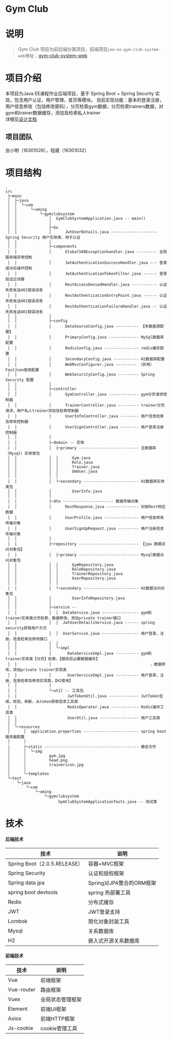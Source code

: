 # Gym Club  
# 说明  
> Gym Club 项目为前后端分离项目，前端项目`jee-ex-gym-club-system-web`地址：[gym-club-system-web](https://github.com/imjasming/jee-ex-gym-club-system-web)  
# 项目介绍  
本项目为Java EE课程作业后端项目，基于 Spring Boot + Spring Security 实现，包含用户认证，用户管理，首页等模块。
目前实现功能：基本的登录注册，用户信息修改（包括修改密码），分页检索gym数据，分页检索trainers数据，对gym和trainer数据缓存，添加及检索私人trainer  
详细见[设计文档](https://github.com/imjasming/jee-ex-gym-club-system/blob/master/JaveEE%E8%AE%BE%E8%AE%A1%E6%96%87%E6%A1%A3.docx)
## 项目团队
张小明（16301026），程威（16301032）
# 项目结构  
```
.
src
 ├─main
 │  ├─java
 │  │  └─com
 │  │      └─xming
 │  │          └─gymclubsystem
 │  │              │  GymClubSystemApplication.java -- main()
 │  │              │  
 │  │              ├─bo
 │  │              │      JwtUserDetails.java -------------------- Spring Security 用户实体类，用于认证
 │  │              │      
 │  │              ├─components
 │  │              │      Global500Exceptionhandler.java --------- 全局服务端异常控制
 │  │              │      JwtAuthenticationSuccessHandler.java --- 登录成功后操作控制
 │  │              │      JwtAuthenticationTokenFilter.java ------ 登录验证过滤器
 │  │              │      RestAccessDeniedHandler.java ----------- 认证失败发送401错误消息
 │  │              │      RestAuthenticationEntryPoint.java ------ 认证失败发送401错误消息
 │  │              │      RestAuthenticationFailureHandler.java -- 认证失败发送401错误消息
 │  │              │      
 │  │              ├─config
 │  │              │      DataSourceConfig.java ---------- 【多数据源配置】
 │  │              │      PrimaryConfig.java ------------- MySql数据库配置
 │  │              │      RedisConfig.java --------------- redis缓存配置
 │  │              │      SecondaryConfig.java ----------- H2数据库配置
 │  │              │      WebMvcConfigurer.java --------- （弃用）FastJson使用配置
 │  │              │      WebSecurityConfig.java --------- Spring Security 配置
 │  │              │      
 │  │              ├─controller
 │  │              │      GymController.java ------------- gym分页请求控制器
 │  │              │      TrainerController.java --------- trainer分页请求，用户私人trainer添加及检索控制器
 │  │              │      UserInfoController.java -------- 用户信息检索及修改控制器
 │  │              │      UserSignController.java -------- 用户登录注册控制器
 │  │              │      
 │  │              ├─domain -- 实体
 │  │              │  ├─primary -------------------------- 主数据库（Mysql）实体类包
 │  │              │  │      Gym.java
 │  │              │  │      Role.java
 │  │              │  │      Trainer.java
 │  │              │  │      UmUser.java
 │  │              │  │      
 │  │              │  └─secondary ------------------------ H2数据库实体类包
 │  │              │         UserInfo.java 
 │  │              │          
 │  │              ├─dto ---------------------- 数据传输对象
 │  │              │      RestResponse.java -------------- 封装Rest响应数据
 │  │              │      UserProfile.java --------------- 用户信息修改传输对象
 │  │              │      UserSignUpRequest.java --------- 用户注册信息传输对象
 │  │              │      
 │  │              ├─repository -------------------------- 【jpa 数据访问对象包】
 │  │              │  ├─primary -------------------------- Mysql数据访问对象包
 │  │              │  │      GymRepository.java
 │  │              │  │      RoleRepository.java
 │  │              │  │      TrainerRepository.java
 │  │              │  │      UserRepository.java
 │  │              │  │      
 │  │              │  └─secondary ------------------------ H2数据访问对象包
 │  │              │         UserInfoRepository.java
 │  │              │          
 │  │              ├─service -- 
 │  │              │  │  DataService.java ---------------- gym和trainer实体类分页检索，数据修改，添加private trainer接口
 │  │              │  │  JwtUserDetailsService.java ------ spring security获取用户方式
 │  │              │  │  UserService.java ---------------- 用户登录，注册，信息检索及修改接口
 │  │              │  │  
 │  │              │  └─impl
 │  │              │       DataServiceImpl.java ---------- gym和trainer实体类【分页】检索，【服务层必要数据缓存】
 │  │              │                                           ，数据修改，添加private trainer实现类
 │  │              │       UserServiceImpl.java ---------- 用户登录，注册，信息检索及修改实现类，【H2使用】
 │  │              │          
 │  │              └─util -- 工具包
 │  │                      JwtTokenUtil.java ------------- JwtToken生成，校验，刷新，从token获取信息工具类
 │  │                      RedisOperator.java ------------ Redis操作工具类
 │  │                      UserUtil.java ----------------- 用户工具类
 │  │                      
 │  └─resources
 │      │  application.properties ------------------------ spring boot 服务器配置
 │      │  
 │      ├─static ----------------------------------------- 静态文件
 │      │  └─img
 │      │          gym.jpg
 │      │          head.png
 │      │          trainericon.jpg
 │      │          
 │      └─templates
 └─test
     └─java
         └─com
             └─xming
                 └─gymclubsystem
                       GymClubSystemApplicationTests.java -- 测试类
```
# 技术
#### 后端技术

技术 | 说明 
----|----
Spring Boot（2.0.5.RELEASE） | 容器+MVC框架 
Spring Security | 认证和授权框架 
Spring data jpa | Spring对JPA整合的ORM框架
spring boot devtools | spring 热部署工具
Redis | 分布式缓存 
JWT | JWT登录支持 
Lombok | 简化对象封装工具 
Mysql | 关系数据库
H2 | 嵌入式开源关系数据库

#### 前端技术

技术 | 说明
----|----
Vue | 前端框架 
Vue-router | 路由框架 
Vuex | 全局状态管理框架 
Element | 前端UI框架 
Axios | 前端HTTP框架 
Js-cookie | cookie管理工具 
